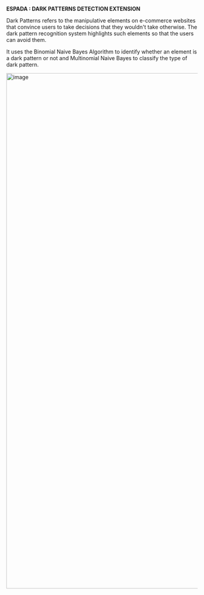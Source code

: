 **ESPADA : DARK PATTERNS DETECTION EXTENSION**


Dark Patterns refers to the manipulative elements on e-commerce websites that convince users to take decisions that they wouldn't take otherwise. 
The dark pattern recognition system highlights such elements so that the users can avoid them.

It uses the Binomial Naive Bayes Algorithm to identify whether an element is a dark pattern  or not and Multinomial Naive Bayes to classify the type  of dark pattern.

<img width="1357" alt="image" src="https://github.com/user-attachments/assets/d0868eda-729b-4de1-aca7-317074591338" />
